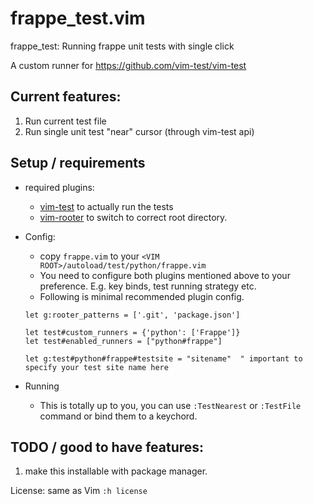 # frappe_test.vim

frappe_test: Running frappe unit tests with single click

A custom runner for https://github.com/vim-test/vim-test

## Current features:

1. Run current test file
2. Run single unit test "near" cursor (through vim-test api)

## Setup / requirements

- required plugins:
    * [vim-test](https://github.com/vim-test/vim-test) to actually run the tests
    * [vim-rooter](https://github.com/airblade/vim-rooter) to switch to correct root directory.
- Config:
    * copy `frappe.vim` to your `<VIM ROOT>/autoload/test/python/frappe.vim`
    * You need to configure both plugins mentioned above to your preference. E.g. key binds, test running strategy etc.
    * Following is minimal recommended plugin config.

    ```vim
    let g:rooter_patterns = ['.git', 'package.json']

    let test#custom_runners = {'python': ['Frappe']}
    let test#enabled_runners = ["python#frappe"]

    let g:test#python#frappe#testsite = "sitename"  " important to specify your test site name here
    ```
-  Running
    * This is totally up to you, you can use `:TestNearest` or `:TestFile` command or bind them to a keychord.


## TODO / good to have features:
1. make this installable with package manager.

License: same as Vim `:h license`

